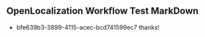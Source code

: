 ## OpenLocalization Workflow Test MarkDown
* bfe639b3-3899-4115-acec-bcd741599ec7 thanks!

<!--HONumber=Aug16_HO4-->


